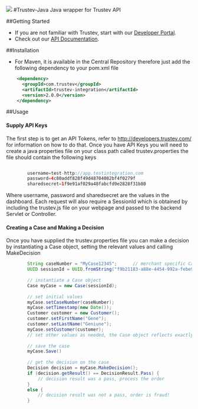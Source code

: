 <img src="Assets/Images/TrustevLogo.png"></img>
#Trustev-Java
Java wrapper for Trustev API

##Getting Started
- If you are not familiar with Trustev, start with our [Developer Portal](http://developers.trustev.com/).
- Check out our [API Documentation](http://developers.trustev.com/#apioverview).

##Installation
- For Maven, it is available in the Central Repository therefore just add the following dependency to your pom.xml file
```xml
    <dependency>
      <groupId>com.trustev</groupId>
      <artifactId>trustev-integration</artifactId>
      <version>2.0.0</version>
    </dependency>
```

##Usage

#### Supply API Keys
The first step is to get an API Tokens, refer to http://developers.trustev.com/ for information on how to do that.
Once you have API Keys you will need to create a java properties file on your class path called trustev.properties the file
should contain the following keys
```java

		username=test-http://app.testintegration.com
		password=4c80addf828f49d48704082bf4f0279f
		sharedsecret=1f9e91af029a48fabcfd9e2828f31b80
```

Where username, password and sharedsecret are the values in the dashboard.  Each request will also require a SessionId which is obtained by including the trustev.js file on your webpage and
passed to the backend Servlet or Controller.

#### Creating a Case and Making a Decision
Once you have supplied the trustev.properties file you can make a decision by instantiating a Case object, setting the relevant values and calling MakeDecision

```java
		String caseNumber = "MyCase12345";		// merchant specific Case number, 
		UUID sessionId = UUID.fromString("f9b21183-a88e-4454-992a-febe98658384");  // SessionId created by trustev.js inclusion
		
		// instantiate a Case object
		Case myCase = new Case(sessionId);
		
		// set initial values
		myCase.setCaseNumber(caseNumber);
		myCase.setTimestamp(new Date());
		Customer customer = new Customer();
		customer.setFirstName("Gene");
		customer.setLastName("Geniune");
		myCase.setCustomer(customer);
		// set other values as needed, the Case object reflects exactly the objects in http://app.trustev.com/Help
		
		// save the case
		myCase.Save()
		
		// get the decision on the case
		Decision decision = myCase.MakeDecision();
		if (decision.getResult() == DecisionResult.Pass) {
			// decision result was a pass, process the order
		}
		else {
			// decision result was not a pass, order is fraud!
		}
```

